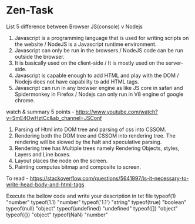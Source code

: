 # Zen-Task
List 5 difference between Browser JS(console) v Nodejs
1) Javascript is a programming language that is used for writing scripts on the website / NodeJS is a Javascript runtime environment.  
2) Javascript can only be run in the browsers /	NodeJS code can be run outside the browser.
3) It is basically used on the client-side / It is mostly used on the server-side.
4) Javascript is capable enough to add HTML and play with the DOM / Nodejs does not have capability to add HTML tags.
5) Javascript can run in any browser engine as like JS core in safari and Spidermonkey in Firefox / Nodejs can only run in V8 engine of google chrome.

watch & summary 5 points - https://www.youtube.com/watch?v=SmE4OwHztCc&ab_channel=JSConf
1) Parsing of Html into DOM tree and parsing of css into CSSOM.
2) Rendering both the DOM tree and CSSOM into rendering tree. The rendering will be slowed by the halt and speculative parsing.
3) Rendering tree has Multiple trees namely Rendering Objects, styles, Layers and Line boxes.
4) Layout places the node on the screen.
5) Painting computes bitmap and composite to screen.

To read - https://stackoverflow.com/questions/5641997/is-it-necessary-to-write-head-body-and-html-tags

Execute the bellow code and write your description in txt file
        typeof(1)      "number"
        typeof(1.1)    "number" 
        typeof('1.1')  "string"
        typeof(true)  "boolean"
        typeof(null)  "object"
        typeof(undefined) "undefined"
        typeof([])      "object"
        typeof({})      "object"
        typeof(NaN)     "number"
